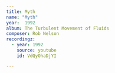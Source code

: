 ```yaml
---
title: Myth
name: "Myth"
year:  1992
album: The Turbulent Movement of Fluids
composer: Rob Nelson
recordingz:
  - year: 1992
    source: youtube
    id: VdQyOhaDjYI

---
```



